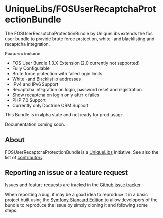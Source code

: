 UniqueLibs/FOSUserRecaptchaProtectionBundle
=============

The FOSUserRecaptchaProtectionBundle by UniqueLibs extends the fos user bundle to provide brute force protection, white -and blacklisting and recaptcha integration.

Features include:

- FOS User Bundle 1.3.X Extension (2.0 currently not supported)
- Fully Configurable
- Brute force protection with failed login limits
- White -and Blacklist ip addresses
- IPv4 and IPv6 Support
- Recaptcha integration on login, password reset and registration
- Show recaptcha on login only after x failes
- PHP 7.0 Support
- Currently only Doctrine ORM Support

This Bundle is in alpha state and not ready for prod usage.

Documentation coming soon.

About
-----

FOSUserRecaptchaProtectionBundle is a [UniqueLibs](https://github.com/UniqueLibs) initiative.
See also the list of [contributors](https://github.com/UniqueLibs/fos-user-recaptcha-protection-bundle/contributors).

Reporting an issue or a feature request
---------------------------------------

Issues and feature requests are tracked in the [Github issue tracker](https://github.com/UniqueLibs/fos-user-recaptcha-protection-bundle/issues).

When reporting a bug, it may be a good idea to reproduce it in a basic project
built using the [Symfony Standard Edition](https://github.com/symfony/symfony-standard)
to allow developers of the bundle to reproduce the issue by simply cloning it
and following some steps.

